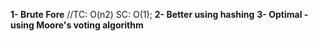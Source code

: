 **1- Brute Fore**
//TC: O(n2) SC: O(1);
**2- Better using hashing**
**3- Optimal - using Moore's voting algorithm**
